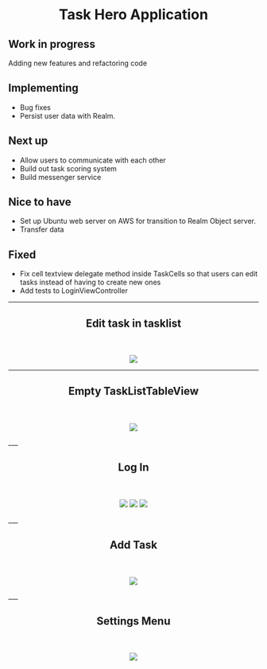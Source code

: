 <h1 align="center">Task Hero Application</h1>

<h2>Work in progress </h2>

<p>Adding new features and refactoring code</p>


<h2>Implementing</h2>

<ul> 
   <li>Bug fixes</li>
   <li>Persist user data with Realm.</li>
</ul>

<h2>Next up</h2>

<ul>
   <li>Allow users to communicate with each other </li>
   <li>Build out task scoring system</li>
   <li>Build messenger service</li>
</ul>

<h2>Nice to have</h2>
<ul>
   <li>Set up Ubuntu web server on AWS for transition to Realm Object server. </li>
   <li>Transfer data </li>
</ul>


<h2>Fixed</h2>

<ul> 
    <li>Fix cell textview delegate method inside TaskCells so that users can edit tasks instead of having to create new ones</li> 
    <li>Add tests to LoginViewController</li>
</ul>


___

<h2 align="center">Edit task in tasklist</h2>
<p align="center">
  <br><br>
  <img src="https://raw.githubusercontent.com/chriswebb09/taskhero/master/Assets/edittasklist.png">
</p>

___

<h2 align="center">Empty TaskListTableView</h2>

<p align="center">
  <br><br>
  <img src="https://raw.githubusercontent.com/chriswebb09/taskhero/master/Assets/emptytableview.png">
</p>
___

<h2 align="center">Log In</h2>

<p align="center">
  <br><br>
  <img src="https://raw.githubusercontent.com/chriswebb09/taskhero/master/Assets/LoginScreen.png">
  <img src="https://raw.githubusercontent.com/chriswebb09/taskhero/master/Assets/LoginScreen%202.png">
  <img src="https://raw.githubusercontent.com/chriswebb09/taskhero/master/Assets/LoginScreen%203.png">
</p>
___

<h2 align="center">Add Task</h2>

<p align="center">
  <br><br>
  <img src="https://raw.githubusercontent.com/chriswebb09/taskhero/master/Assets/addtaskscreen.png">
</p>
___

<h2 align="center">Settings Menu</h2>

<p align="center">
  <br><br>
  <img src="https://raw.githubusercontent.com/chriswebb09/taskhero/master/Assets/settings-menu.png">
</p>

